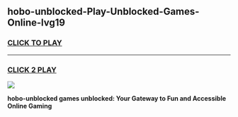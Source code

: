 
## hobo-unblocked-Play-Unblocked-Games-Online-lvg19
<h3>
<a href="https://premium76.site?title=hobo-unblocked&ref=25A">CLICK TO PLAY</a></h3>
<hr>

<h3>
<a href="https://premium76.site?title=hobo-unblocked&ref=25A">CLICK 2 PLAY</a>
  
</h3>

<a href="https://premium76.site?title=hobo-unblocked&ref=25A"><img src="https://clearcache.store/games.png"></a>


**hobo-unblocked games unblocked: Your Gateway to Fun and Accessible Online Gaming**
